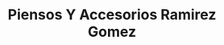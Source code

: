 ---
title: "Piensos Y Accesorios Ramirez Gomez"
url: /puertollano/piensos-y-accesorios-ramirez-gomez/
shop: mascotas
---
